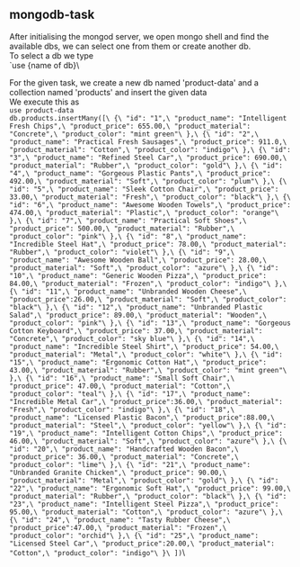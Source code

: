 ## mongodb-task

After initialising the mongod server, we open mongo shell and find the available dbs, we can select one from them or create another db.\
To select a db we type\
`use {name of db}\

For the given task, we create a new db named 'product-data' and a collection named 'products' and insert the given data\
We execute this as\
`use product-data`\
`db.products.insertMany([\
    {\
        "id": "1",\
        "product_name": "Intelligent Fresh Chips",\
        "product_price": 655.00,\
        "product_material": "Concrete",\
        "product_color": "mint green"\
    },\
    {\
        "id": "2",\
        "product_name": "Practical Fresh Sausages",\
        "product_price": 911.0,\
        "product_material": "Cotton",\
        "product_color": "indigo"\
    },\
    {\
        "id": "3",\
        "product_name": "Refined Steel Car",\
        "product_price": 690.00,\
        "product_material": "Rubber",\
        "product_color": "gold"\
    },\
    {\
        "id": "4",\
        "product_name": "Gorgeous Plastic Pants",\
        "product_price": 492.00,\
        "product_material": "Soft",\
        "product_color": "plum"\
    },\
    {\
        "id": "5",\
        "product_name": "Sleek Cotton Chair",\
        "product_price": 33.00,\
        "product_material": "Fresh",\
        "product_color": "black"\
    },\
    {\
        "id": "6",\
        "product_name": "Awesome Wooden Towels",\
        "product_price": 474.00,\
        "product_material": "Plastic",\
        "product_color": "orange"\
    },\
    {\
        "id": "7",\
        "product_name": "Practical Soft Shoes",\
        "product_price": 500.00,\
        "product_material": "Rubber",\
        "product_color": "pink"\
    },\
    {\
        "id": "8",\
        "product_name": "Incredible Steel Hat",\
        "product_price": 78.00,\
        "product_material": "Rubber",\
        "product_color": "violet"\
    },\
    {\
        "id": "9",\
        "product_name": "Awesome Wooden Ball",\
        "product_price": 28.00,\
        "product_material": "Soft",\
        "product_color": "azure"\
    },\
    {\
        "id": "10",\
        "product_name": "Generic Wooden Pizza",\
        "product_price": 84.00,\
        "product_material": "Frozen",\
        "product_color": "indigo"\
    },\
    {\
        "id": "11",\
        "product_name": "Unbranded Wooden Cheese",\
        "product_price":26.00,\
        "product_material": "Soft",\
        "product_color": "black"\
    },\
    {\
        "id": "12",\
        "product_name": "Unbranded Plastic Salad",\
        "product_price": 89.00,\
        "product_material": "Wooden",\
        "product_color": "pink"\
    },\
    {\
        "id": "13",\
        "product_name": "Gorgeous Cotton Keyboard",\
        "product_price": 37.00,\
        "product_material": "Concrete",\
        "product_color": "sky blue"\
    },\
    {\
        "id": "14",\
        "product_name": "Incredible Steel Shirt",\
        "product_price": 54.00,\
        "product_material": "Metal",\
        "product_color": "white"\
    },\
    {\
        "id": "15",\
        "product_name": "Ergonomic Cotton Hat",\
        "product_price": 43.00,\
        "product_material": "Rubber",\
        "product_color": "mint green"\
    },\
    {\
        "id": "16",\
        "product_name": "Small Soft Chair",\
        "product_price": 47.00,\
        "product_material": "Cotton",\
        "product_color": "teal"\
    },\
    {\
        "id": "17",\
        "product_name": "Incredible Metal Car",\
        "product_price":36.00,\
        "product_material": "Fresh",\
        "product_color": "indigo"\
    },\
    {\
        "id": "18",\
        "product_name": "Licensed Plastic Bacon",\
        "product_price":88.00,\
        "product_material": "Steel",\
        "product_color": "yellow"\
    },\
    {\
        "id": "19",\
        "product_name": "Intelligent Cotton Chips",\
        "product_price": 46.00,\
        "product_material": "Soft",\
        "product_color": "azure"\
    },\
    {\
        "id": "20",\
        "product_name": "Handcrafted Wooden Bacon",\
        "product_price": 36.00,\
        "product_material": "Concrete",\
        "product_color": "lime"\
    },\
    {\
        "id": "21",\
        "product_name": "Unbranded Granite Chicken",\
        "product_price": 90.00,\
        "product_material": "Metal",\
        "product_color": "gold"\
    },\
    {\
        "id": "22",\
        "product_name": "Ergonomic Soft Hat",\
        "product_price": 99.00,\
        "product_material": "Rubber",\
        "product_color": "black"\
    },\
    {\
        "id": "23",\
        "product_name": "Intelligent Steel Pizza",\
        "product_price": 95.00,\
        "product_material": "Cotton",\
        "product_color": "azure"\
    },\
    {\
        "id": "24",\
        "product_name": "Tasty Rubber Cheese",\
        "product_price":47.00,\
        "product_material": "Frozen",\
        "product_color": "orchid"\
    },\
    {\
        "id": "25",\
        "product_name": "Licensed Steel Car",\
        "product_price":20.00,\
        "product_material": "Cotton",\
        "product_color": "indigo"\
    }\
])`\
